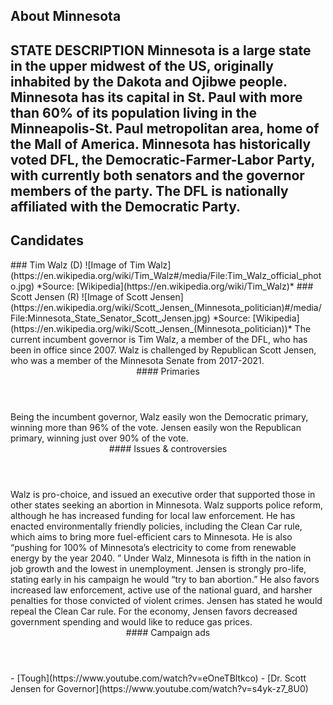 ## About Minnesota
STATE DESCRIPTION
Minnesota is a large state in the upper midwest of the US, originally inhabited by the Dakota and Ojibwe people. Minnesota has its capital in St. Paul with more than 60% of its population living in the Minneapolis-St. Paul metropolitan area, home of the Mall of America. Minnesota has historically voted DFL, the Democratic-Farmer-Labor Party, with currently both senators and the governor members of the party. The DFL is nationally affiliated with the Democratic Party. 
---

## Candidates

<Grid>
  <Box>
    ### Tim Walz (D)
    ![Image of Tim Walz](https://en.wikipedia.org/wiki/Tim_Walz#/media/File:Tim_Walz_official_photo.jpg)
    *Source: [Wikipedia](https://en.wikipedia.org/wiki/Tim_Walz)*
  </Box>
  <Box>
    ### Scott Jensen (R)
    ![Image of Scott Jensen](https://en.wikipedia.org/wiki/Scott_Jensen_(Minnesota_politician)#/media/File:Minnesota_State_Senator_Scott_Jensen.jpg)
    *Source: [Wikipedia](https://en.wikipedia.org/wiki/Scott_Jensen_(Minnesota_politician))*
  </Box>

  <Box>
    The current incumbent governor is Tim Walz, a member of the DFL, who has been in office since 2007. 
  </Box>
  <Box>
    Walz is challenged by Republican Scott Jensen, who was a member of the Minnesota Senate from 2017-2021.
  </Box>

  <Header>
    #### Primaries
  </Header>
  <Box>
    Being the incumbent governor, Walz easily won the Democratic primary, winning more than 96% of the vote. 
  </Box>
  <Box>
    Jensen easily won the Republican primary, winning just over 90% of the vote.
  </Box>

  <Header>
    #### Issues & controversies
  </Header>

  <WideBox>
    Walz is pro-choice, and issued an executive order that supported those in other states seeking an abortion in Minnesota. Walz supports police reform, although he has increased funding for local law enforcement. He has enacted environmentally friendly policies, including the Clean Car rule, which aims to bring more fuel-efficient cars to Minnesota. He is also “pushing for 100% of Minnesota’s electricity to come from renewable energy by the year 2040. ” Under Walz, Minnesota is fifth in the nation in job growth and the lowest in unemployment. 
Jensen is strongly pro-life, stating early in his campaign he would “try to ban abortion.” He also favors increased law enforcement, active use of the national guard, and harsher penalties for those convicted of violent crimes. Jensen has stated he would repeal the Clean Car rule. For the economy, Jensen favors decreased government spending and would like to reduce gas prices. 

  </WideBox>
 
  <Header>
    #### Campaign ads
  </Header>
  <Box>
    - [Tough](https://www.youtube.com/watch?v=eOneTBltkco)
  </Box>
  <Box>
    - [Dr. Scott Jensen for Governor](https://www.youtube.com/watch?v=s4yk-z7_8U0)
  </Box>
</Grid>
